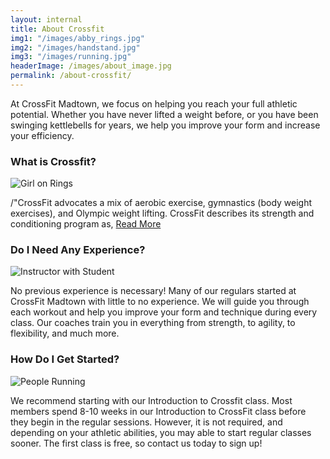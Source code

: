 ```yaml
---
layout: internal
title: About Crossfit
img1: "/images/abby_rings.jpg"
img2: "/images/handstand.jpg"
img3: "/images/running.jpg"
headerImage: /images/about_image.jpg
permalink: /about-crossfit/
---
```


At CrossFit Madtown, we focus on helping you reach your full athletic potential. Whether you have never lifted a weight before, or you have been swinging kettlebells for years, we help you improve your form and increase your efficiency.

### **What is Crossfit?**

![Girl on Rings]({{page.img1}})

/"CrossFit advocates a mix of aerobic exercise, gymnastics (body weight exercises), and Olympic weight lifting. CrossFit describes its strength and conditioning program as,&nbsp;[Read More](https://en.wikipedia.org/wiki/CrossFit)

### Do I Need Any Experience?

![Instructor with Student]({{page.img2}})

No previous experience is necessary! Many of our regulars started at CrossFit Madtown with little to no experience. We will guide you through each workout and help you improve your form and technique during every class. Our coaches train you in everything from strength, to agility, to flexibility, and much more.

### How Do I Get Started?

![People Running]({{page.img3}})

We recommend starting with our Introduction to Crossfit class. Most members spend 8-10 weeks in our Introduction to CrossFit class before they begin in the regular sessions. However, it is not required, and depending on your athletic abilities, you may able to start regular classes sooner. The first class is free, so contact us today to sign up!
